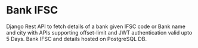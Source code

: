 # Bank IFSC
Django Rest API to fetch details of a bank given IFSC code or Bank name and city with APIs supporting offset-limit and JWT authentication valid upto 5 Days. Bank IFSC and details hosted on PostgreSQL DB.
